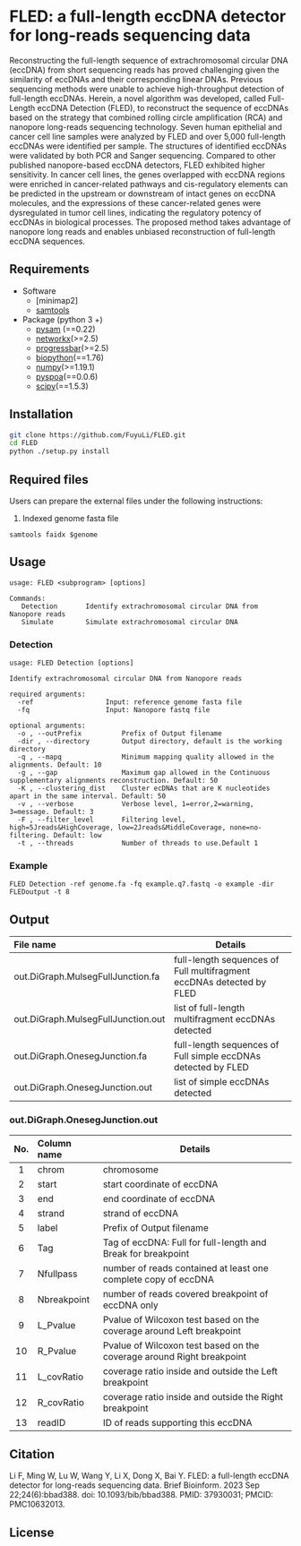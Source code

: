# FLED: a full-length eccDNA detector for long-reads sequencing data

Reconstructing the full-length sequence of extrachromosomal circular DNA (eccDNA) from short sequencing reads has proved challenging given the similarity of eccDNAs and their corresponding linear DNAs. Previous sequencing methods were unable to achieve high-throughput detection of full-length eccDNAs. Herein, a novel algorithm was developed, called Full-Length eccDNA Detection (FLED), to reconstruct the sequence of eccDNAs based on the strategy that combined rolling circle amplification (RCA) and nanopore long-reads sequencing technology. Seven human epithelial and cancer cell line samples were analyzed by FLED and over 5,000 full-length eccDNAs were identified per sample. The structures of identified eccDNAs were validated by both PCR and Sanger sequencing. Compared to other published nanopore-based eccDNA detectors, FLED exhibited higher sensitivity. In cancer cell lines, the genes overlapped with eccDNA regions were enriched in cancer-related pathways and cis-regulatory elements can be predicted in the upstream or downstream of intact genes on eccDNA molecules, and the expressions of these cancer-related genes were dysregulated in tumor cell lines, indicating the regulatory potency of eccDNAs in biological processes. The proposed method takes advantage of nanopore long reads and enables unbiased reconstruction of full-length eccDNA sequences.

## Requirements
* Software
    - [minimap2]
    - [samtools](==1.10 )
* Package (python 3 +)
    - [pysam](http://pysam.readthedocs.org/en/latest/) (==0.22)
    - [networkx](https://github.com/networkx/networkx)(>=2.5)
    - [progressbar](https://pypi.org/project/progressbar)(>=2.5)
    - [biopython](https://biopython.org/)(==1.76)
    - [numpy](https://numpy.org/)(>=1.19.1)
    - [pyspoa](https://pypi.org/project/pyspoa/)(==0.0.6)
    - [scipy](https://pypi.org/project/scipy/)(==1.5.3)
 
## Installation
```bash
git clone https://github.com/FuyuLi/FLED.git
cd FLED
python ./setup.py install
```

## Required files
Users can prepare the external files under the following instructions:
1) Indexed genome fasta file
```
samtools faidx $genome
```


## Usage
```
usage: FLED <subprogram> [options]

Commands:
   Detection       Identify extrachromosomal circular DNA from Nanopore reads
   Simulate        Simulate extrachromosomal circular DNA

```


### Detection
```
usage: FLED Detection [options]

Identify extrachromosomal circular DNA from Nanopore reads

required arguments:
  -ref                  Input: reference genome fasta file
  -fq                   Input: Nanopore fastq file

optional arguments:
  -o , --outPrefix          Prefix of Output filename
  -dir , --directory        Output directory, default is the working directory
  -q , --mapq               Minimum mapping quality allowed in the alignments. Default: 10
  -g , --gap                Maximum gap allowed in the Continuous supplementary alignments reconstruction. Default: 50
  -K , --clustering_dist    Cluster ecDNAs that are K nucleotides apart in the same interval. Default: 50
  -v , --verbose            Verbose level, 1=error,2=warning, 3=message. Default: 3
  -F , --filter_level       Filtering level, high=5Jreads&HighCoverage, low=2Jreads&MiddleCoverage, none=no-filtering. Default: low
  -t , --threads            Number of threads to use.Default 1
```

### Example
```
FLED Detection -ref genome.fa -fq example.q7.fastq -o example -dir FLEDoutput -t 8
```

## Output
| File name         |  Details | 
|   :---            | ---        |
| out.DiGraph.MulsegFullJunction.fa         | full-length sequences of Full multifragment eccDNAs detected by FLED |
| out.DiGraph.MulsegFullJunction.out        | list of full-length multifragment eccDNAs detected |
| out.DiGraph.OnesegJunction.fa         | full-length sequences of Full simple eccDNAs detected by FLED |
| out.DiGraph.OnesegJunction.out        | list of simple eccDNAs detected |

### out.DiGraph.OnesegJunction.out
| No. | Column name     |  Details | 
|:---:|   :---          | ---        |
|  1  | chrom           | chromosome |
|  2  | start           | start coordinate of eccDNA |
|  3  | end             | end coordinate of eccDNA |
|  4  | strand          | strand of eccDNA |
|  5  | label           | Prefix of Output filename |
|  6  | Tag             | Tag of eccDNA: Full for full-length and Break for breakpoint |
|  7  | Nfullpass       | number of reads contained at least one complete copy of eccDNA |
|  8  | Nbreakpoint     | number of reads covered breakpoint of eccDNA only |
|  9  | L_Pvalue        | Pvalue of Wilcoxon test based on the coverage around Left breakpoint |
|  10 | R_Pvalue        | Pvalue of Wilcoxon test based on the coverage around Right breakpoint |
|  11 | L_covRatio      | coverage ratio inside and outside the Left breakpoint |
|  12 | R_covRatio      | coverage ratio inside and outside the Right breakpoint |
|  13 | readID          | ID of reads supporting this eccDNA |

## Citation
Li F, Ming W, Lu W, Wang Y, Li X, Dong X, Bai Y. FLED: a full-length eccDNA detector for long-reads sequencing data. Brief Bioinform. 2023 Sep 22;24(6):bbad388. doi: 10.1093/bib/bbad388. PMID: 37930031; PMCID: PMC10632013.

## License
